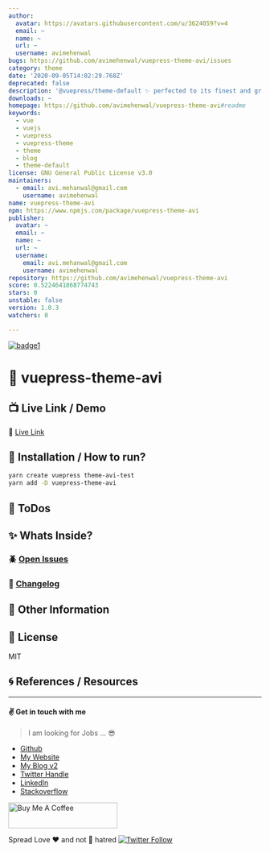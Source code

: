```yaml
---
author:
  avatar: https://avatars.githubusercontent.com/u/3624059?v=4
  email: ~
  name: ~
  url: ~
  username: avimehenwal
bugs: https://github.com/avimehenwal/vuepress-theme-avi/issues
category: theme
date: '2020-09-05T14:02:29.768Z'
deprecated: false
description: '@vuepress/theme-default ✨ perfected to its finest and greatest 😆 potential'
downloads: ~
homepage: https://github.com/avimehenwal/vuepress-theme-avi#readme
keywords:
  - vue
  - vuejs
  - vuepress
  - vuepress-theme
  - theme
  - blog
  - theme-default
license: GNU General Public License v3.0
maintainers:
  - email: avi.mehanwal@gmail.com
    username: avimehenwal
name: vuepress-theme-avi
npm: https://www.npmjs.com/package/vuepress-theme-avi
publisher:
  avatar: ~
  email: ~
  name: ~
  url: ~
  username:
    email: avi.mehanwal@gmail.com
    username: avimehenwal
repository: https://github.com/avimehenwal/vuepress-theme-avi
score: 0.5224641868774743
stars: 0
unstable: false
version: 1.0.3
watchers: 0

---
```


[![badge1][badge1-img]][link1]

[badge1-img]: https://img.shields.io/badge/avi-mehenwal-yellow
[link1]: https://github.com/avimehenwal

# :open_file_folder: vuepress-theme-avi


## :tv: Live Link / Demo

:link: [Live Link][url]

## :wrench: Installation / How to run?

```bash
yarn create vuepress theme-avi-test
yarn add -D vuepress-theme-avi


```

## :pushpin: ToDos


## :sparkles: Whats Inside?


### :beetle: [Open Issues][issue]


### :date: [Changelog][changelog]


## :paperclip: Other Information


## :herb: License

MIT

## :cyclone: References / Resources


[url]: liveLink
[issue]: issue
[changelog]: ./CHANGELOG.md

---


#### :v: Get in touch with me

> I am looking for Jobs ... :sunglasses:

* [Github](https://github.com/avimehenwal/)
* [My Website](https://avimehenwal.in)
* [My Blog v2](https://avimehenwal2.netlify.app/)
* [Twitter Handle](https://twitter.com/avimehenwal)
* [LinkedIn](https://in.linkedin.com/in/avimehenwal)
* [Stackoverflow](https://stackoverflow.com/users/1915935/avi-mehenwal)

<a href="https://www.buymeacoffee.com/F1j07cV" target="_blank"><img src="https://cdn.buymeacoffee.com/buttons/default-orange.png" alt="Buy Me A Coffee" style="height: 51px !important;width: 217px !important;" ></a>

 Spread Love :hearts: and not :no_entry_sign: hatred   [![Twitter Follow](https://img.shields.io/twitter/follow/avimehenwal.svg?style=social)](https://twitter.com/avimehenwal)